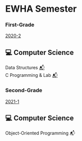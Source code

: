 EWHA Semester
=============
### First-Grade
[2020-2](https://github.com/newave986/Semester-Assignments/blob/master/2020-2.md)

:computer: Computer Science
-------------

Data Structures [📬](https://github.com/newave986/2020_Second_Semester/tree/master/Data%20Structures)
</br>
C Programming & Lab [📬](https://github.com/newave986/2020_Second_Semester/tree/master/C%20Programming%20and%20Lab)
</br>

### Second-Grade
[2021-1](https://github.com/newave986/Semester-Assignments/blob/master/2021-1.md)

:computer: Computer Science
-------------

Object-Oriented Programming 📬
